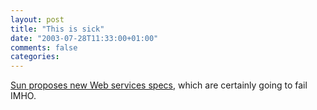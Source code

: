 ```yaml
---
layout: post
title: "This is sick"
date: "2003-07-28T11:33:00+01:00"
comments: false
categories: 
---
```


<p><a href="http://news.com.com/2100-1013_3-5055658.html" title="Sun proposes new Web services specs | CNET News.com">Sun proposes new Web services specs</a>, which are certainly going to fail IMHO.</p>

